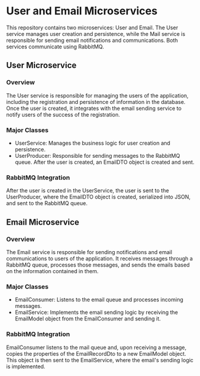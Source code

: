 # User and Email Microservices

This repository contains two microservices: User and Email. The User service manages user creation and persistence, while the Mail service is responsible for sending email notifications and communications. Both services communicate using RabbitMQ.

## User Microservice

### Overview
The User service is responsible for managing the users of the application, including the registration and persistence of information in the database. Once the user is created, it integrates with the email sending service to notify users of the success of the registration.

### Major Classes
- UserService: Manages the business logic for user creation and persistence.
- UserProducer: Responsible for sending messages to the RabbitMQ queue. After the user is created, an EmailDTO object is created and sent.

### RabbitMQ Integration
After the user is created in the UserService, the user is sent to the UserProducer, where the EmailDTO object is created, serialized into JSON, and sent to the RabbitMQ queue.

## Email Microservice

### Overview
The Email service is responsible for sending notifications and email communications to users of the application. It receives messages through a RabbitMQ queue, processes those messages, and sends the emails based on the information contained in them.

### Major Classes
- EmailConsumer: Listens to the email queue and processes incoming messages.
- EmailService: Implements the email sending logic by receiving the EmailModel object from the EmailConsumer and sending it.

### RabbitMQ Integration
EmailConsumer listens to the mail queue and, upon receiving a message, copies the properties of the EmailRecordDto to a new EmailModel object. This object is then sent to the EmailService, where the email's sending logic is implemented.
